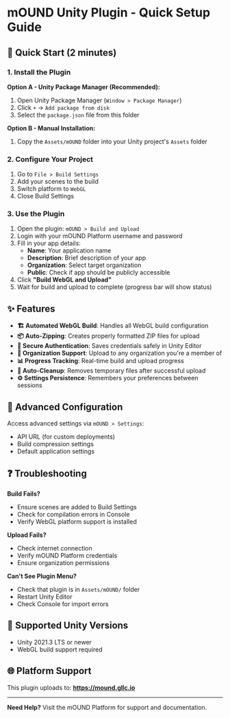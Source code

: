 # mOUND Unity Plugin - Quick Setup Guide

## 🚀 Quick Start (2 minutes)

### 1. Install the Plugin
**Option A - Unity Package Manager (Recommended):**
1. Open Unity Package Manager (`Window > Package Manager`)
2. Click `+` → `Add package from disk`
3. Select the `package.json` file from this folder

**Option B - Manual Installation:**
1. Copy the `Assets/mOUND` folder into your Unity project's `Assets` folder

### 2. Configure Your Project
1. Go to `File > Build Settings`
2. Add your scenes to the build
3. Switch platform to `WebGL`
4. Close Build Settings

### 3. Use the Plugin
1. Open the plugin: `mOUND > Build and Upload`
2. Login with your mOUND Platform username and password
3. Fill in your app details:
   - **Name**: Your application name
   - **Description**: Brief description of your app
   - **Organization**: Select target organization
   - **Public**: Check if app should be publicly accessible
4. Click **"Build WebGL and Upload"**
5. Wait for build and upload to complete (progress bar will show status)

## ✨ Features

- **🏗️ Automated WebGL Build**: Handles all WebGL build configuration
- **📦 Auto-Zipping**: Creates properly formatted ZIP files for upload
- **🔐 Secure Authentication**: Saves credentials safely in Unity Editor
- **🏢 Organization Support**: Upload to any organization you're a member of
- **📊 Progress Tracking**: Real-time build and upload progress
- **🧹 Auto-Cleanup**: Removes temporary files after successful upload
- **⚙️ Settings Persistence**: Remembers your preferences between sessions

## 🔧 Advanced Configuration

Access advanced settings via `mOUND > Settings`:
- API URL (for custom deployments)
- Build compression settings
- Default application settings

## ❓ Troubleshooting

**Build Fails?**
- Ensure scenes are added to Build Settings
- Check for compilation errors in Console
- Verify WebGL platform support is installed

**Upload Fails?**
- Check internet connection
- Verify mOUND Platform credentials
- Ensure organization permissions

**Can't See Plugin Menu?**
- Check that plugin is in `Assets/mOUND/` folder
- Restart Unity Editor
- Check Console for import errors

## 📱 Supported Unity Versions

- Unity 2021.3 LTS or newer
- WebGL build support required

## 🌐 Platform Support

This plugin uploads to: **https://mound.gllc.io**

---

**Need Help?** Visit the mOUND Platform for support and documentation.
